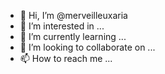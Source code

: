 - 👋 Hi, I’m @merveilleuxaria
- 👀 I’m interested in ...
- 🌱 I’m currently learning ...
- 💞️ I’m looking to collaborate on ...
- 📫 How to reach me ...

<!---
merveilleuxaria/merveilleuxaria is a ✨ special ✨ repository because its `README.md` (this file) appears on your GitHub profile.
You can click the Preview link to take a look at your changes.
--->
